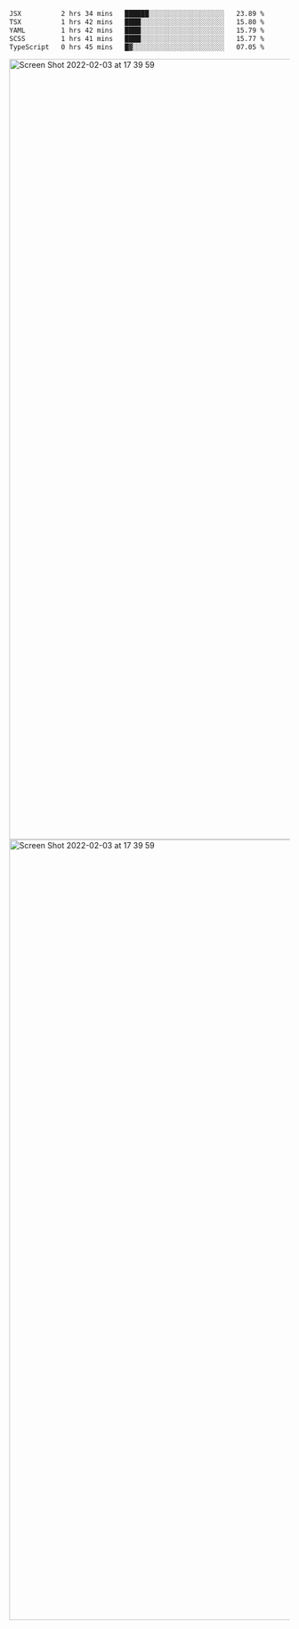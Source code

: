 <!--START_SECTION:waka-->

```txt
JSX          2 hrs 34 mins   ██████░░░░░░░░░░░░░░░░░░░   23.89 %
TSX          1 hrs 42 mins   ████░░░░░░░░░░░░░░░░░░░░░   15.80 %
YAML         1 hrs 42 mins   ████░░░░░░░░░░░░░░░░░░░░░   15.79 %
SCSS         1 hrs 41 mins   ████░░░░░░░░░░░░░░░░░░░░░   15.77 %
TypeScript   0 hrs 45 mins   █▓░░░░░░░░░░░░░░░░░░░░░░░   07.05 %
```

<!--END_SECTION:waka-->

<img width="1400" alt="Screen Shot 2022-02-03 at 17 39 59" src="https://user-images.githubusercontent.com/45716542/152387304-f2b60485-53a6-4f4b-a818-5cefb1b0c0ae.png">
<img width="1400" alt="Screen Shot 2022-02-03 at 17 39 59" src="https://user-images.githubusercontent.com/45716542/152387273-ea5cdf21-2a45-44da-8bef-00c1763b1d42.png">
